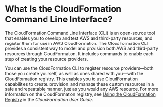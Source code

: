# What Is the CloudFormation Command Line Interface?<a name="what-is-cloudformation-cli"></a>

The CloudFormation Command Line Interface \(CLI\) is an open\-source tool that enables you to develop and test AWS and third\-party resources, and register them for use in AWS CloudFormation\. The CloudFormation CLI provides a consistent way to model and provision both AWS and third\-party resources through CloudFormation\. It includes commands to enable each step of creating your resource providers\.

You can use the CloudFormation CLI to register resource providers—both those you create yourself, as well as ones shared with you—with the CloudFormation registry\. This enables you to use CloudFormation capabilities to create, provision, and manage these custom resources in a safe and repeatable manner, just as you would any AWS resource\. For more information on the CloudFormation registry, see [Using the CloudFormation Registry](https://docs.aws.amazon.com/AWSCloudFormation/latest/UserGuide/registry.html) in the *CloudFormation User Guide*\.
